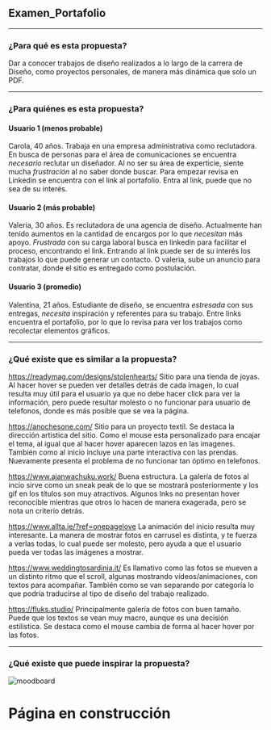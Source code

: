 ## Examen_Portafolio
____

### ¿Para qué es esta propuesta? 
Dar a conocer trabajos de diseño realizados a lo largo de la carrera de Diseño, como proyectos personales, de manera más dinámica que solo un PDF.

___
### ¿Para quiénes es esta propuesta?

#### Usuario 1 (menos probable)
Carola, 40 años. 
Trabaja en una empresa administrativa como reclutadora. En busca de personas para el área de comunicaciones se encuentra *necesario* reclutar un diseñador. 
Al no ser su área de experticie, siente mucha *frustración* al no saber donde buscar. Para empezar revisa en Linkedin se encuentra con el link al portafolio.
Entra al link, puede que no sea de su interés.

#### Usuario 2 (más probable)
Valeria, 30 años. Es reclutadora de una agencia de diseño. Actualmente han tenido aumentos en la cantidad de encargos por lo que *necesitan* más apoyo. *Frustrada* con su carga laboral busca en linkedin para facilitar el proceso, encontrando el link. Entrando al link puede ser de su interés los trabajos lo que puede generar un contacto. 
O valeria, sube un anuncio para contratar, donde el sitio es entregado como postulación.

#### Usuario 3 (promedio)
Valentina, 21 años. Estudiante de diseño, se encuentra *estresada* con sus entregas, *necesita* inspiración y referentes para su trabajo. Entre links encuentra el portafolio, por lo que lo revisa para ver los trabajos como recolectar elementos gráficos.
_____

### ¿Qué existe que es similar a la propuesta?


https://readymag.com/designs/stolenhearts/ Sitio para una tienda de joyas. Al hacer hover se pueden ver detalles detrás de cada imagen, lo cual resulta muy útil para el usuario ya que no debe hacer click para ver la información, pero puede resultar molesto o no funcionar para usuario de telefonos, donde es más posible que se vea la página.

https://anochesone.com/ Sitio para un proyecto textil. Se destaca la dirección artistica del sitio. Como el mouse esta personalizado para encajar el tema, al igual que al hacer hover aparecen lazos en las imagenes. También como al inicio incluye una parte interactiva con las prendas. Nuevamente presenta el problema de no funcionar tan óptimo en telefonos.

https://www.ajanwachuku.work/ Buena estructura. La galería de fotos al incio sirve como un sneak peak de lo que se mostrará posteriormente y los gif en los títulos son muy atractivos. Algunos lnks no presentan hover reconocible mientras que otros lo hacen de manera exagerada, pero se nota un criterio detrás.

https://www.allta.ie/?ref=onepagelove La animación del inicio resulta muy interesante. La manera de mostrar fotos en carrusel es distinta, y te fuerza a verlas todas, lo cual puede ser molesto, pero ayuda a que el usuario pueda ver todas las imágenes a mostrar.

https://www.weddingtosardinia.it/  Es llamativo como las fotos se mueven a un distinto ritmo que el scroll, algunas mostrando vídeos/animaciones, con textos para acompañar. También como se van separando por categoría lo que podría traducirse al tipo de diseño del trabajo realizado.

https://fluks.studio/ Principalmente galería de fotos con buen tamaño. Puede que los textos se vean muy macro, aunque es una decisión estilistica. Se destaca como el mouse cambia de forma al hacer hover por las fotos.

_____

### ¿Qué existe que puede inspirar la propuesta? 
![moodboard](https://github.com/user-attachments/assets/a7f962a8-0201-44a4-8e69-594430028723)



</style>
</head>
  <body>
    <h1> Página en construcción </h1>
  </body>
</html>
